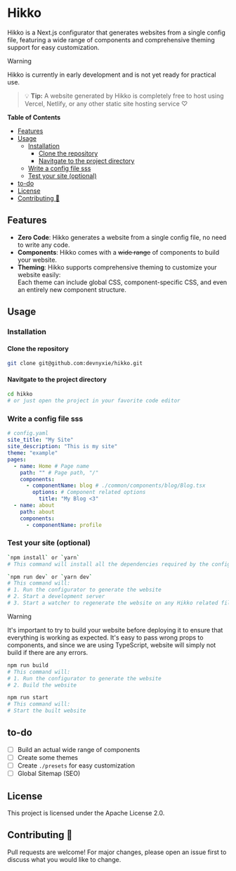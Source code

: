 # Hikko

Hikko is a Next.js configurator that generates websites from a single config file, featuring a wide range of components and comprehensive theming support for easy customization.

> [!WARNING]
> Hikko is currently in early development and is not yet ready for practical use.

> 💡 **Tip:** A website generated by Hikko is completely free to host using Vercel, Netlify, or any other static site hosting service ♡

<!-- START doctoc generated TOC please keep comment here to allow auto update -->
<!-- DON'T EDIT THIS SECTION, INSTEAD RE-RUN doctoc TO UPDATE -->
**Table of Contents**

- [Features](#features)
- [Usage](#usage)
  - [Installation](#installation)
    - [Clone the repository](#clone-the-repository)
    - [Navitgate to the project directory](#navitgate-to-the-project-directory)
  - [Write a config file sss](#write-a-config-file-sss)
  - [Test your site (optional)](#test-your-site-optional)
- [to-do](#to-do)
- [License](#license)
- [Contributing 🌱](#contributing-)

<!-- END doctoc generated TOC please keep comment here to allow auto update -->

## Features

- **Zero Code**: Hikko generates a website from a single config file, no need to write any code.
- **Components**: Hikko comes with a ~~wide range~~ of components to build your website.
- **Theming**: Hikko supports comprehensive theming to customize your website easily:
  <br>Each theme can include global CSS, component-specific CSS, and even an entirely new component structure.

## Usage

### Installation

#### Clone the repository

```bash
git clone git@github.com:devnyxie/hikko.git
```

#### Navitgate to the project directory

```bash
cd hikko
# or just open the project in your favorite code editor
```

### Write a config file sss

```yaml
# config.yaml
site_title: "My Site"
site_description: "This is my site"
theme: "example"
pages:
  - name: Home # Page name
    path: "" # Page path, "/"
    components:
      - componentName: blog # ./common/components/blog/Blog.tsx
        options: # Component related options
          title: "My Blog <3"
  - name: about
    path: about
    components:
      - componentName: profile
```

### Test your site (optional)

```bash
`npm install` or `yarn`
# This command will install all the dependencies required by the configurator and the website.
```

```bash
`npm run dev` or `yarn dev`
# This command will:
# 1. Run the configurator to generate the website
# 2. Start a development server
# 3. Start a watcher to regenerate the website on any Hikko related file change.
```

> [!WARNING]
> It's important to try to build your website before deploying it to ensure that everything is working as expected. It's easy to pass wrong props to components, and since we are using TypeScript, website will simply not build if there are any errors.

```bash
npm run build
# This command will:
# 1. Run the configurator to generate the website
# 2. Build the website
```

```bash
npm run start
# This command will:
# Start the built website
```

## to-do

- [ ] Build an actual wide range of components
- [ ] Create some themes
- [ ] Create `./presets` for easy customization
- [ ] Global Sitemap (SEO)

## License

This project is licensed under the Apache License 2.0.

## Contributing 🌱

Pull requests are welcome! For major changes, please open an issue first to discuss what you would like to change.
